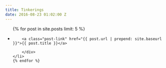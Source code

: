 ```yaml
---
title: Tinkerings
date: 2016-08-23 01:02:00 Z
---
```


<ul class="work" class="clr">
    {% for post in site.posts limit: 5 %}
    <li class='work-item'>
        <div>


        <a class="post-link" href="{{ post.url | prepend: site.baseurl }}">{{ post.title }}</a>

        </div>
    </li>
    {% endfor %}
</ul>
